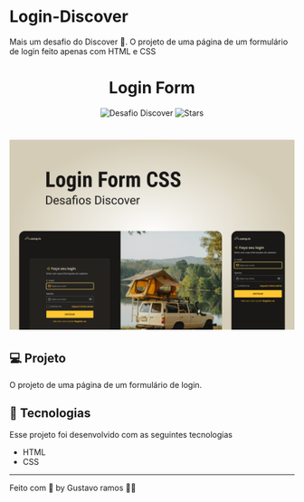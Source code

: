 # Login-Discover
Mais um desafio do Discover 🚀. O projeto de uma página de um formulário de login feito apenas com HTML e CSS

<h1 align="center">
  Login Form
</h1>

<p align="center">
  <img src="https://img.shields.io/static/v1?label=Desafio&message=Discover&color=#ffc632&labelColor=24221f" alt="Desafio Discover" />
  
  <img src="https://img.shields.io/github/stars/pduartesilva2005/discover-desafio-login-form?label=stars&message=MIT&color=#ffc632&labelColor=24221f" alt="Stars">
</p>

<h1 align="center">
  <img alt="Capa do Projeto" src=".github/cover.png" />
</h1>

## 💻 Projeto

O projeto de uma página de um formulário de login.

## 🧪 Tecnologias

Esse projeto foi desenvolvido com as seguintes tecnologias

- HTML
- CSS


---

Feito com 💜 by Gustavo ramos  👋🏻
